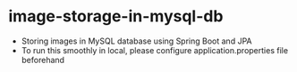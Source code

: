 # image-storage-in-mysql-db
* Storing images in MySQL database using Spring Boot and JPA
* To run this smoothly in local, please configure application.properties file beforehand
